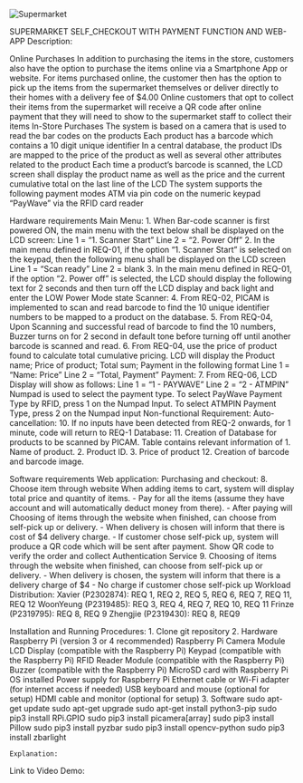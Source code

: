 
![Supermarket](https://github.com/user-attachments/assets/bc6fe1ed-0d5b-4361-94de-e8b336aaa3fb)


SUPERMARKET SELF_CHECKOUT WITH PAYMENT FUNCTION AND WEB-APP
Description:

Online Purchases
        In addition to purchasing the items in the store, customers also have the option to
        purchase the items online via a Smartphone App or website.
        For items purchased online, the customer then has the option to pick up the items from
        the supermarket themselves or deliver directly to their homes with a delivery fee of
        $4.00
        Online customers that opt to collect their items from the supermarket will receive a QR
        code after online payment that they will need to show to the supermarket staff to
        collect their items
In-Store Purchases
        The system is based on a camera that is used to read the bar codes on the products
        Each product has a barcode which contains a 10 digit unique identifier
        In a central database, the product IDs are mapped to the price of the product as well as
        several other attributes related to the product
        Each time a product’s barcode is scanned, the LCD screen shall display the product name
        as well as the price and the current cumulative total on the last line of the LCD
The system supports the following payment modes
        ATM via pin code on the numeric keypad
        “PayWave” via the RFID card reader

Hardware requirements
    Main Menu:
        1. When Bar-code scanner is first powered ON, the main menu with the text below shall be displayed on the LCD screen:
            Line 1 = “1. Scanner Start”
            Line 2 = “2. Power Off”
        2. In the main menu defined in REQ-01, if the option “1. Scanner Start” is selected on the keypad, then the following menu shall be displayed on the LCD screen
            Line 1 = “Scan ready”
            Line 2 = blank
        3. In the main menu defined in REQ-01, if the option “2. Power off” is selected, the LCD should display the following text for 2 seconds and then turn off the LCD display and back light and enter the LOW Power Mode state
    Scanner:
        4. From REQ-02, PICAM is implemented to scan and read barcode to find the 10 unique identifier numbers to be mapped to a product on the database.
        5. From REQ-04, Upon Scanning and successful read of barcode to find the 10 numbers, Buzzer turns on for 2 second in default tone before turning off until another barcode is scanned and read.
        6. From REQ-04, use the price of product found to calculate total cumulative pricing. LCD will display the Product name; Price of product; Total sum; Payment in the following format
            Line 1 = “Name: Price”
            Line 2 = “Total, Payment”
    Payment:
        7. From REQ-06, LCD Display will show as follows:
            Line 1 = “1 - PAYWAVE”
            Line 2 = “2 - ATMPIN”
            Numpad is used to select the payment type. 
            To select PayWave Payment Type by RFID, press 1 on the Numpad Input.
            To select ATMPIN Payment Type, press 2 on the Numpad input
Non-functional Requirement:
    Auto-cancellation:
        10. If no inputs have been detected from REQ-2 onwards, for 1     minute, code will return to REQ-1
    Database:
        11. Creation of Database for products to be scanned by PICAM. Table contains relevant information of 1. Name of product. 2. Product ID. 3. Price of product
        12. Creation of barcode and barcode image.
        
Software requirements
    Web application:
        Purchasing and checkout:
            8. Choose item through website  When adding items to cart, system will display total price and quantity of items. 
            - Pay for all the items (assume they have account and will automatically deduct money from there). 
            - After paying will Choosing of items through the website when finished, can choose from self-pick up or delivery. 
            - When delivery is chosen will inform that there is cost of $4 delivery charge. 
            - If customer chose self-pick up, system will produce a QR code which will be sent after payment. Show QR code to verify the order and collect 
        Authentication Service
            9. Choosing of items through the website when finished, can choose from self-pick up or delivery. 
            - When delivery is chosen, the system will inform that there is a delivery charge of $4 
            - No charge if customer chose self-pick up
Workload Distribution:
    Xavier (P2302874): REQ 1, REQ 2, REQ 5, REQ 6, REQ 7, REQ 11, REQ 12
    WoonYeung (P2319485): REQ 3, REQ 4, REQ 7, REQ 10, REQ 11
    Frinze (P2319795):  REQ 8, REQ 9
    Zhengjie (P2319430): REQ 8, REQ9

Installation and Running Procedures:
    1. Clone git repository 
    2. Hardware
        Raspberry Pi (version 3 or 4 recommended)
        Raspberry Pi Camera Module
        LCD Display (compatible with the Raspberry Pi)
        Keypad (compatible with the Raspberry Pi)
        RFID Reader Module (compatible with the Raspberry Pi)
        Buzzer (compatible with the Raspberry Pi)
        MicroSD card with Raspberry Pi OS installed
        Power supply for Raspberry Pi
        Ethernet cable or Wi-Fi adapter (for internet access if needed)
        USB keyboard and mouse (optional for setup)
        HDMI cable and monitor (optional for setup)
    3. Software
        sudo apt-get update
        sudo apt-get upgrade
        sudo apt-get install python3-pip
        sudo pip3 install RPi.GPIO
        sudo pip3 install picamera[array]
        sudo pip3 install Pillow
        sudo pip3 install pyzbar
        sudo pip3 install opencv-python
        sudo pip3 install zbarlight
        


    Explanation:

Link to Video Demo:








